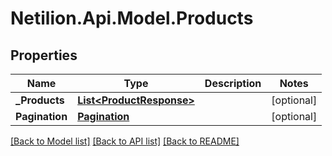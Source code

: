 # Netilion.Api.Model.Products
## Properties

Name | Type | Description | Notes
------------ | ------------- | ------------- | -------------
**_Products** | [**List&lt;ProductResponse&gt;**](ProductResponse.md) |  | [optional] 
**Pagination** | [**Pagination**](Pagination.md) |  | [optional] 

[[Back to Model list]](../README.md#documentation-for-models) [[Back to API list]](../README.md#documentation-for-api-endpoints) [[Back to README]](../README.md)

